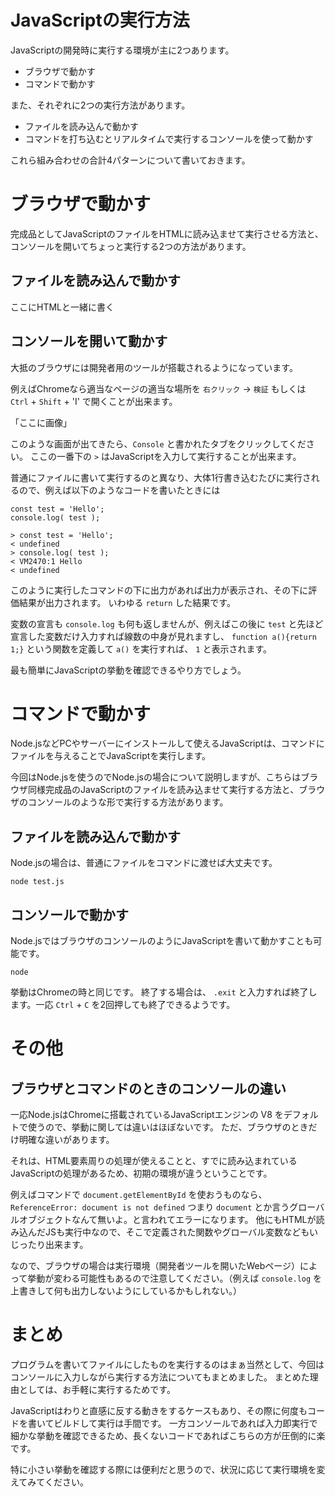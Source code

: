 # JavaScriptの実行方法

JavaScriptの開発時に実行する環境が主に2つあります。

* ブラウザで動かす
* コマンドで動かす

また、それぞれに2つの実行方法があります。

* ファイルを読み込んで動かす
* コマンドを打ち込むとリアルタイムで実行するコンソールを使って動かす

これら組み合わせの合計4パターンについて書いておきます。

# ブラウザで動かす

完成品としてJavaScriptのファイルをHTMLに読み込ませて実行させる方法と、コンソールを開いてちょっと実行する2つの方法があります。

## ファイルを読み込んで動かす

ここにHTMLと一緒に書く

## コンソールを開いて動かす

大抵のブラウザには開発者用のツールが搭載されるようになっています。

例えばChromeなら適当なページの適当な場所を `右クリック` → `検証` もしくは `Ctrl` + `Shift` + 'I' で開くことが出来ます。

「ここに画像」

このような画面が出てきたら、`Console` と書かれたタブをクリックしてください。
ここの一番下の `>` はJavaScriptを入力して実行することが出来ます。

普通にファイルに書いて実行するのと異なり、大体1行書き込むたびに実行されるので、例えば以下のようなコードを書いたときには

```
const test = 'Hello';
console.log( test );
```

```
> const test = 'Hello';
< undefined
> console.log( test );
< VM2470:1 Hello
< undefined
```

このように実行したコマンドの下に出力があれば出力が表示され、その下に評価結果が出力されます。
いわゆる `return` した結果です。

変数の宣言も `console.log` も何も返しませんが、例えばこの後に `test` と先ほど宣言した変数だけ入力すれば線数の中身が見れますし、 `function a(){return 1;}` という関数を定義して `a()` を実行すれば、 `1` と表示されます。

最も簡単にJavaScriptの挙動を確認できるやり方でしょう。

# コマンドで動かす

Node.jsなどPCやサーバーにインストールして使えるJavaScriptは、コマンドにファイルを与えることでJavaScriptを実行します。

今回はNode.jsを使うのでNode.jsの場合について説明しますが、こちらはブラウザ同様完成品のJavaScriptのファイルを読み込ませて実行する方法と、ブラウザのコンソールのような形で実行する方法があります。

## ファイルを読み込んで動かす

Node.jsの場合は、普通にファイルをコマンドに渡せば大丈夫です。

```
node test.js
```

## コンソールで動かす

Node.jsではブラウザのコンソールのようにJavaScriptを書いて動かすことも可能です。

```
node
```

挙動はChromeの時と同じです。
終了する場合は、 `.exit` と入力すれば終了します。一応 `Ctrl` + `C` を2回押しても終了できるようです。

# その他

## ブラウザとコマンドのときのコンソールの違い

一応Node.jsはChromeに搭載されているJavaScriptエンジンの V8 をデフォルトで使うので、挙動に関しては違いはほぼないです。
ただ、ブラウザのときだけ明確な違いがあります。

それは、HTML要素周りの処理が使えることと、すでに読み込まれているJavaScriptの処理があるため、初期の環境が違うということです。

例えばコマンドで `document.getElementById` を使おうものなら、`ReferenceError: document is not defined` つまり `document` とか言うグローバルオブジェクトなんて無いよ。と言われてエラーになります。
他にもHTMLが読み込んだJSも実行中なので、そこで定義された関数やグローバル変数などもいじったり出来ます。

なので、ブラウザの場合は実行環境（開発者ツールを開いたWebページ）によって挙動が変わる可能性もあるので注意してください。（例えば `console.log` を上書きして何も出力しないようにしているかもしれない。）

# まとめ

プログラムを書いてファイルにしたものを実行するのはまぁ当然として、今回はコンソールに入力しながら実行する方法についてもまとめました。
まとめた理由としては、お手軽に実行するためです。

JavaScriptはわりと直感に反する動きをするケースもあり、その際に何度もコードを書いてビルドして実行は手間です。
一方コンソールであれば入力即実行で細かな挙動を確認できるため、長くないコードであればこちらの方が圧倒的に楽です。

特に小さい挙動を確認する際には便利だと思うので、状況に応じて実行環境を変えてみてください。

